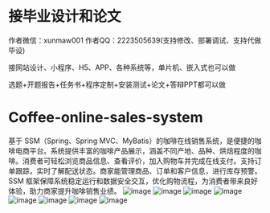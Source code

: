# 接毕业设计和论文
作者微信：xunmaw001  作者QQ：2223505639(支持修改、部署调试、支持代做毕设)

接网站设计、小程序、H5、APP、各种系统等，单片机、嵌入式也可以做

选题+开题报告+任务书+程序定制+安装测试+论文+答辩PPT都可以做
# Coffee-online-sales-system
基于 SSM（Spring、Spring MVC、MyBatis）的咖啡在线销售系统，是便捷的咖啡电商平台。系统提供丰富的咖啡产品展示，涵盖不同产地、品种、烘焙程度的咖啡。消费者可轻松浏览商品信息、查看评价，加入购物车并完成在线支付。支持订单跟踪，实时了解配送状态。商家能管理商品、订单和客户信息，进行库存预警。SSM 框架保障系统稳定运行和数据安全交互，优化购物流程，为消费者带来良好体验，助力商家提升咖啡销售业绩。 
![image](https://github.com/user-attachments/assets/e6949668-665d-48bd-9598-e2b030ee3d6f)
![image](https://github.com/user-attachments/assets/74f5cf03-1c60-446e-af45-08a5e8e1b3f3)
![image](https://github.com/user-attachments/assets/2975b7ad-be58-43b6-963e-468bdf777b98)
![image](https://github.com/user-attachments/assets/0887170e-a07f-498d-a387-af1166405a1b)
![image](https://github.com/user-attachments/assets/7e38efd1-a472-4ddb-bcd8-608798c2405f)
![image](https://github.com/user-attachments/assets/ec5c847c-341c-4a4f-802f-452e92e8ebba)
![image](https://github.com/user-attachments/assets/1a3a6ac5-ddb7-4441-a957-ccf4d421a1d8)
![image](https://github.com/user-attachments/assets/f50410e7-8ec6-47ea-87e2-63c7f80ecec7)
